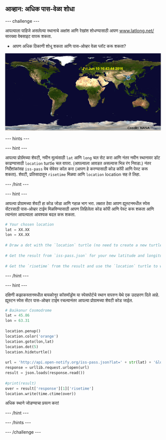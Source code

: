 ## आव्हान: अधिक पास-वेळा शोधा

\--- challenge \---

आपल्याला पाहिजे असलेल्या स्थानाचे अक्षांश आणि रेखांश शोधण्यासाठी आपण <a href="http://www.latlong.net/" target="_blank">www.latlong.net/</a>सारख्या वेबसाइट वापरू शकता.

+ आपण अधिक ठिकाणी शोधू शकता आणि पास-ओव्हर वेळा प्लॉट करू शकता? 

![screenshot](images/iss-final.png)

\--- hints \---

\--- hint \---

आपल्या प्रोग्रॅमच्या शेवटी, नवीन मूल्यंसाठी `lat` आणि `long` चल सेट करा आणि नंतर नवीन स्थानावर डॉट काढण्यासाठी `location` turtle चल वापरा. (आपल्याला आवडत असल्यास भिन्न रंग निवडा.) नंतर निर्देशांकांसह `iss-pass` वेब सेवेवर कॉल करा (आपण हे करण्यासाठी कोड कॉपी आणि पेस्ट करू शकता). शेवटी, प्रतिसादातून `risetime` मिळवा आणि `location` location सह ते लिहा.

\--- /hint \---

\--- hint \---

आपल्या प्रोग्रामच्या शेवटी हा कोड जोडा आणि गहाळ भाग भरा. लक्षात ठेवा आपण ह्युस्टनमधील स्पेस सेंटरसाठी पास-ओव्हर टाईम मिळविण्यासाठी आपण लिहिलेला कोड कॉपी आणि पेस्ट करू शकता आणि त्यानंतर आपल्याला आवश्यक बदल करू शकता.

```python
# Your chosen location
lat = XX.XX
lon = XX.XX

# Draw a dot with the `location` turtle (no need to create a new turtle), choose a different colour

# Get the result from `iss-pass.json` for your new latitude and longitude

# Get the `risetime` from the result and use the `location` turtle to write it on the map
```

\--- /hint \---

\--- hint \---

दक्षिणी कझाकस्तानमधील बायकोनूर कॉसमॉड्रोम या स्पेसपोर्टचे स्थान वापरुन येथे एक उदाहरण दिले आहे. ह्यूस्टन स्पेस सेंटर पास-ओव्हर टाईम रचल्यानंतर आपल्या प्रोग्रामच्या शेवटी कोड जाईल.

```python
# Baikonur Cosmodrome
lat = 45.86
lon = 63.31

location.penup()
location.color('orange')
location.goto(lon,lat)
location.dot(5)
location.hideturtle()

url = 'http://api.open-notify.org/iss-pass.json?lat=' + str(lat) + '&lon=' + str(lon)
response = urllib.request.urlopen(url)
result = json.loads(response.read())

#print(result)
over = result['response'][1]['risetime']
location.write(time.ctime(over))
```

अधिक स्थाने जोडण्याचा प्रयत्न करा!

\--- /hint \---

\--- /hints \---

\--- /challenge \---